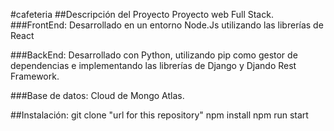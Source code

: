 #cafeteria
##Descripción del Proyecto
Proyecto web Full Stack.
###FrontEnd: Desarrollado en un entorno Node.Js utilizando
las librerías de React

###BackEnd: Desarrollado con Python, utilizando pip como gestor de dependencias
e implementando las librerías de Django y Djando Rest Framework.

###Base de datos: Cloud de Mongo Atlas.

##Instalación:
git clone "url for this repository"
npm install
npm run start
